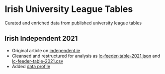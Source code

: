 # Irish University League Tables
Curated and enriched data from published university league tables

## Irish Independent 2021
* Original article on [independent.ie](https://www.independent.ie/irish-news/education/going-to-college/feeder-schools-league-tables-2022-how-your-local-school-fared-41216637.html)
* Cleansed and restructured for analysis as [lc-feeder-table-2021.json](https://github.com/ireland/university-league-tables/blob/main/lc-feeder-table-2021.json) and [lc-feeder-table-2021.csv](https://github.com/ireland/university-league-tables/blob/main/lc-feeder-table-2021.csv)
* Added [data profile](https://ireland.github.io/university-league-tables/docs/lc-feeder-table-2021.html)

